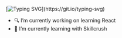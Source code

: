 [![Typing SVG](https://readme-typing-svg.demolab.com?font=Madimi+One&size=25&pause=1000&color=4CB4F0&center=true&vCenter=true&multiline=true&random=false&width=435&lines=hi+there!+welcome+to+my+github~)](https://git.io/typing-svg)
- 🔍 I’m currently working on learning React
- 🌱 I’m currently learning with Skillcrush
<!--
**ang-riv/ang-riv** is a ✨ _special_ ✨ repository because its `README.md` (this file) appears on your GitHub profile.

Here are some ideas to get you started:

- 🔍 I’m currently working on Responsive Web Design
- 🌱 I’m currently learning with Skillcrush!
- 👯 I’m looking to collaborate on ...
- 🤔 I’m looking for help with ...
- 💬 Ask me about ...
- 📫 How to reach me: ...
- 😄 Pronouns: ...
- ⚡ Fun fact: ...
-->
